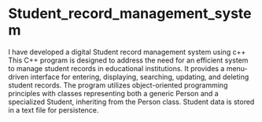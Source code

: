 # Student_record_management_system
I have developed a digital Student record management system using c++
This C++ program is designed to address the need for an efficient system to manage student records in educational institutions. It provides a menu-driven interface for entering, displaying, searching, updating, and deleting student records. The program utilizes object-oriented programming principles with classes representing both a generic Person and a specialized Student, inheriting from the Person class. Student data is stored in a text file for persistence.
